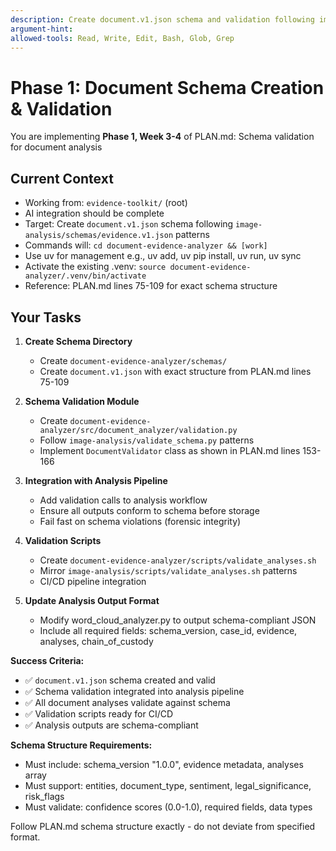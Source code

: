 ```yaml
---
description: Create document.v1.json schema and validation following image-analysis patterns
argument-hint:
allowed-tools: Read, Write, Edit, Bash, Glob, Grep
---
```


# Phase 1: Document Schema Creation & Validation

You are implementing **Phase 1, Week 3-4** of PLAN.md: Schema validation for document analysis

## Current Context
- Working from: `evidence-toolkit/` (root)
- AI integration should be complete
- Target: Create `document.v1.json` schema following `image-analysis/schemas/evidence.v1.json` patterns
- Commands will: `cd document-evidence-analyzer && [work]`
- Use uv for management e.g., uv add, uv pip install, uv run, uv sync
- Activate the existing .venv: `source document-evidence-analyzer/.venv/bin/activate`
- Reference: PLAN.md lines 75-109 for exact schema structure

## Your Tasks

1. **Create Schema Directory**
   - Create `document-evidence-analyzer/schemas/`
   - Create `document.v1.json` with exact structure from PLAN.md lines 75-109

2. **Schema Validation Module**
   - Create `document-evidence-analyzer/src/document_analyzer/validation.py`
   - Follow `image-analysis/validate_schema.py` patterns
   - Implement `DocumentValidator` class as shown in PLAN.md lines 153-166

3. **Integration with Analysis Pipeline**
   - Add validation calls to analysis workflow
   - Ensure all outputs conform to schema before storage
   - Fail fast on schema violations (forensic integrity)

4. **Validation Scripts**
   - Create `document-evidence-analyzer/scripts/validate_analyses.sh`
   - Mirror `image-analysis/scripts/validate_analyses.sh` patterns
   - CI/CD pipeline integration

5. **Update Analysis Output Format**
   - Modify word_cloud_analyzer.py to output schema-compliant JSON
   - Include all required fields: schema_version, case_id, evidence, analyses, chain_of_custody

**Success Criteria:**
- ✅ `document.v1.json` schema created and valid
- ✅ Schema validation integrated into analysis pipeline
- ✅ All document analyses validate against schema
- ✅ Validation scripts ready for CI/CD
- ✅ Analysis outputs are schema-compliant

**Schema Structure Requirements:**
- Must include: schema_version "1.0.0", evidence metadata, analyses array
- Must support: entities, document_type, sentiment, legal_significance, risk_flags
- Must validate: confidence scores (0.0-1.0), required fields, data types

Follow PLAN.md schema structure exactly - do not deviate from specified format.